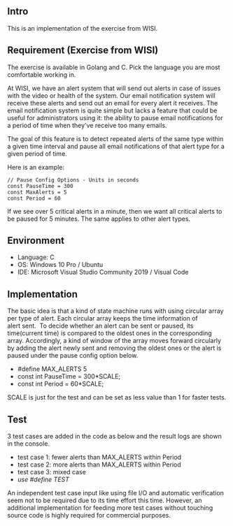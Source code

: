 ## Intro
This is an implementation of the exercise from WISI.
 
## Requirement (Exercise from WISI)
The exercise is available in Golang and C. 
Pick the language you are most comfortable working in.

At WISI, we have an alert system that will send out alerts in case of issues with the video or health of the system. 
Our email notification system will receive these alerts and send out an email for every alert it receives. 
The email notification system is quite simple but lacks a feature that could be useful for administrators using it: 
the ability to pause email notifications for a period of time when they've receive too many emails.

The goal of this feature is to detect repeated alerts of the same type within a given time interval and pause all email notifications of that alert type for a given period of time.

Here is an example:

```
// Pause Config Options - Units in seconds
const PauseTime = 300
const MaxAlerts = 5
const Period = 60
```

If we see over 5 critical alerts in a minute, 
then we want all critical alerts to be paused for 5 minutes. 
The same applies to other alert types.

## Environment
* Language: C
* OS: Windows 10 Pro / Ubuntu
* IDE: Microsoft Visual Studio Community 2019 / Visual Code

## Implementation
The basic idea is that a kind of state machine runs with using circular array per type of alert. 
Each circular array keeps the time information of alert sent. 
To decide whether an alert can be sent or paused, its time(current time) is compared to the oldest ones in the corresponding array. 
Accordingly, a kind of window of the array moves forward circularly by adding the alert newly sent and removing the oldest ones or the alert is paused under the pause config option below.

* #define MAX_ALERTS 5
* const int PauseTime = 300*SCALE;
* const int Period = 60*SCALE;

SCALE is just for the test and can be set as less value than 1 for faster tests.

## Test
3 test cases are added in the code as below and the result logs are shown in the console.

* test case 1: fewer alerts than MAX_ALERTS within Period
* test case 2: more alerts than MAX_ALERTS within Period
* test case 3: mixed case
* _use #define TEST_

An independent test case input like using file I/O and automatic verification seem not to be required due to its time effort this time.
However, an additional implementation for feeding more test cases without touching source code is highly required for commercial purposes.
